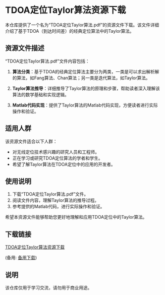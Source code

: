 # TDOA定位Taylor算法资源下载

本仓库提供了一个名为“TDOA定位Taylor算法.pdf”的资源文件下载。该文件详细介绍了基于TDOA（到达时间差）的经典定位算法中的Taylor算法。

## 资源文件描述

“TDOA定位Taylor算法.pdf”文件内容包括：

1. **算法分类**：基于TDOA的经典定位算法主要分为两类，一类是可以求出解析解的算法，如Fang算法、Chan算法；另一类是迭代算法，如Taylor算法。

2. **Taylor算法推导**：详细推导了Taylor算法的原理和步骤，帮助读者深入理解该算法的数学基础和实现逻辑。

3. **Matlab代码实现**：提供了Taylor算法的Matlab代码实现，方便读者进行实际操作和验证。

## 适用人群

该资源文件适合以下人群：

- 对无线定位技术感兴趣的研究人员和工程师。
- 正在学习或研究TDOA定位算法的学者和学生。
- 希望了解Taylor算法在TDOA定位中的应用的开发者。

## 使用说明

1. 下载“TDOA定位Taylor算法.pdf”文件。
2. 阅读文件内容，理解Taylor算法的推导过程。
3. 参考提供的Matlab代码，进行实际操作和验证。

希望本资源文件能够帮助您更好地理解和应用TDOA定位中的Taylor算法。

## 下载链接
[TDOA定位Taylor算法资源下载](https://pan.quark.cn/s/ac8a3d81dc09) 

(备用: [备用下载](https://pan.baidu.com/s/1iMDWrU12kTxXDnKprTnzSg?pwd=1234))

## 说明

该仓库仅用于学习交流，请勿用于商业用途。
